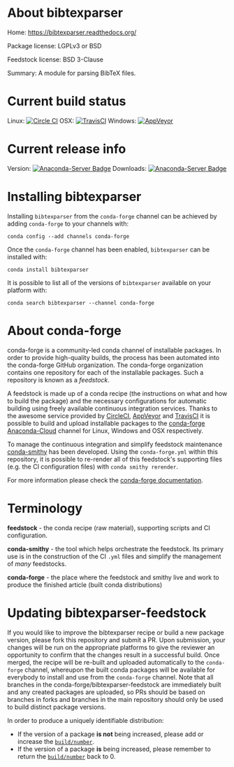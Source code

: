 About bibtexparser
==================

Home: https://bibtexparser.readthedocs.org/

Package license: LGPLv3 or BSD

Feedstock license: BSD 3-Clause

Summary: A module for parsing BibTeX files.



Current build status
====================

Linux: [![Circle CI](https://circleci.com/gh/conda-forge/bibtexparser-feedstock.svg?style=shield)](https://circleci.com/gh/conda-forge/bibtexparser-feedstock)
OSX: [![TravisCI](https://travis-ci.org/conda-forge/bibtexparser-feedstock.svg?branch=master)](https://travis-ci.org/conda-forge/bibtexparser-feedstock)
Windows: [![AppVeyor](https://ci.appveyor.com/api/projects/status/github/conda-forge/bibtexparser-feedstock?svg=True)](https://ci.appveyor.com/project/conda-forge/bibtexparser-feedstock/branch/master)

Current release info
====================
Version: [![Anaconda-Server Badge](https://anaconda.org/conda-forge/bibtexparser/badges/version.svg)](https://anaconda.org/conda-forge/bibtexparser)
Downloads: [![Anaconda-Server Badge](https://anaconda.org/conda-forge/bibtexparser/badges/downloads.svg)](https://anaconda.org/conda-forge/bibtexparser)

Installing bibtexparser
=======================

Installing `bibtexparser` from the `conda-forge` channel can be achieved by adding `conda-forge` to your channels with:

```
conda config --add channels conda-forge
```

Once the `conda-forge` channel has been enabled, `bibtexparser` can be installed with:

```
conda install bibtexparser
```

It is possible to list all of the versions of `bibtexparser` available on your platform with:

```
conda search bibtexparser --channel conda-forge
```


About conda-forge
=================

conda-forge is a community-led conda channel of installable packages.
In order to provide high-quality builds, the process has been automated into the
conda-forge GitHub organization. The conda-forge organization contains one repository
for each of the installable packages. Such a repository is known as a *feedstock*.

A feedstock is made up of a conda recipe (the instructions on what and how to build
the package) and the necessary configurations for automatic building using freely
available continuous integration services. Thanks to the awesome service provided by
[CircleCI](https://circleci.com/), [AppVeyor](http://www.appveyor.com/)
and [TravisCI](https://travis-ci.org/) it is possible to build and upload installable
packages to the [conda-forge](https://anaconda.org/conda-forge)
[Anaconda-Cloud](http://docs.anaconda.org/) channel for Linux, Windows and OSX respectively.

To manage the continuous integration and simplify feedstock maintenance
[conda-smithy](http://github.com/conda-forge/conda-smithy) has been developed.
Using the ``conda-forge.yml`` within this repository, it is possible to re-render all of
this feedstock's supporting files (e.g. the CI configuration files) with ``conda smithy rerender``.

For more information please check the [conda-forge documentation](https://conda-forge.org/docs/).

Terminology
===========

**feedstock** - the conda recipe (raw material), supporting scripts and CI configuration.

**conda-smithy** - the tool which helps orchestrate the feedstock.
                   Its primary use is in the construction of the CI ``.yml`` files
                   and simplify the management of *many* feedstocks.

**conda-forge** - the place where the feedstock and smithy live and work to
                  produce the finished article (built conda distributions)


Updating bibtexparser-feedstock
===============================

If you would like to improve the bibtexparser recipe or build a new
package version, please fork this repository and submit a PR. Upon submission,
your changes will be run on the appropriate platforms to give the reviewer an
opportunity to confirm that the changes result in a successful build. Once
merged, the recipe will be re-built and uploaded automatically to the
`conda-forge` channel, whereupon the built conda packages will be available for
everybody to install and use from the `conda-forge` channel.
Note that all branches in the conda-forge/bibtexparser-feedstock are
immediately built and any created packages are uploaded, so PRs should be based
on branches in forks and branches in the main repository should only be used to
build distinct package versions.

In order to produce a uniquely identifiable distribution:
 * If the version of a package **is not** being increased, please add or increase
   the [``build/number``](http://conda.pydata.org/docs/building/meta-yaml.html#build-number-and-string).
 * If the version of a package **is** being increased, please remember to return
   the [``build/number``](http://conda.pydata.org/docs/building/meta-yaml.html#build-number-and-string)
   back to 0.